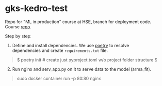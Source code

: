 # gks-kedro-test
Repo for "ML in production" course at HSE, branch for deployment code.
Course [repo](https://github.com/NameArtem/deployml_course).

Step by step:

1. Define and install dependencies.
We use [poetry](https://python-poetry.org/) to resolve dependencies and create `requirements.txt` file.
> $ poetry init # create just pyproject.toml w/o project folder structure
> $ 

2. Run nginx and serv_app.py on it to serve data to the model (arma_fit).

> sudo docker container run -p 80:80 nginx
